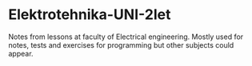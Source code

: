 # Elektrotehnika-UNI-2let
Notes from lessons at faculty of Electrical engineering. Mostly used for notes, tests and exercises for programming but other subjects could appear.
